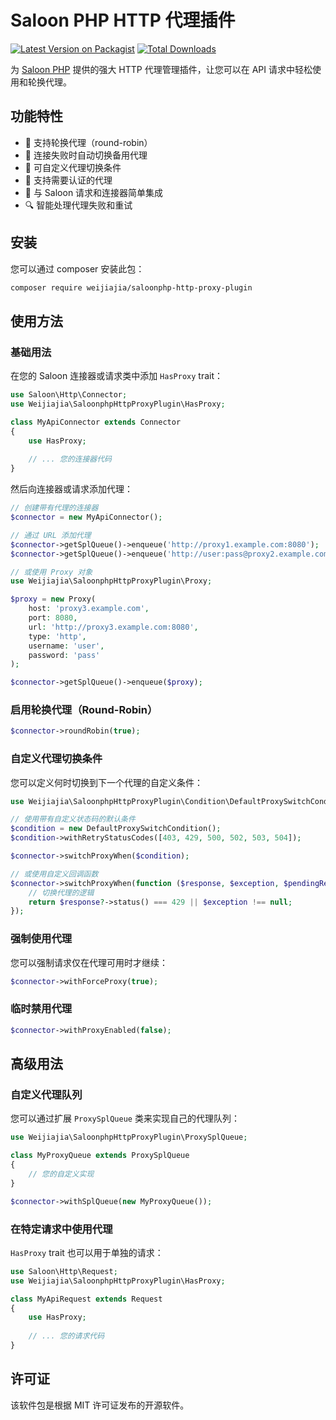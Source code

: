 # Saloon PHP HTTP 代理插件

[![Latest Version on Packagist](https://img.shields.io/packagist/v/weijiajia/saloonphp-http-proxy-plugin.svg)](https://packagist.org/packages/weijiajia/saloonphp-http-proxy-plugin)
[![Total Downloads](https://img.shields.io/packagist/dt/weijiajia/saloonphp-http-proxy-plugin.svg)](https://packagist.org/packages/weijiajia/saloonphp-http-proxy-plugin)

为 [Saloon PHP](https://github.com/saloonphp/saloon) 提供的强大 HTTP 代理管理插件，让您可以在 API 请求中轻松使用和轮换代理。

## 功能特性

- 🔄 支持轮换代理（round-robin）
- 🔌 连接失败时自动切换备用代理
- 🔀 可自定义代理切换条件
- 🔐 支持需要认证的代理
- 🧩 与 Saloon 请求和连接器简单集成
- 🔍 智能处理代理失败和重试

## 安装

您可以通过 composer 安装此包：

```bash
composer require weijiajia/saloonphp-http-proxy-plugin
```

## 使用方法

### 基础用法

在您的 Saloon 连接器或请求类中添加 `HasProxy` trait：

```php
use Saloon\Http\Connector;
use Weijiajia\SaloonphpHttpProxyPlugin\HasProxy;

class MyApiConnector extends Connector
{
    use HasProxy;
    
    // ... 您的连接器代码
}
```

然后向连接器或请求添加代理：

```php
// 创建带有代理的连接器
$connector = new MyApiConnector();

// 通过 URL 添加代理
$connector->getSplQueue()->enqueue('http://proxy1.example.com:8080');
$connector->getSplQueue()->enqueue('http://user:pass@proxy2.example.com:8080');

// 或使用 Proxy 对象
use Weijiajia\SaloonphpHttpProxyPlugin\Proxy;

$proxy = new Proxy(
    host: 'proxy3.example.com',
    port: 8080,
    url: 'http://proxy3.example.com:8080',
    type: 'http',
    username: 'user',
    password: 'pass'
);

$connector->getSplQueue()->enqueue($proxy);
```

### 启用轮换代理（Round-Robin）

```php
$connector->roundRobin(true);
```

### 自定义代理切换条件

您可以定义何时切换到下一个代理的自定义条件：

```php
use Weijiajia\SaloonphpHttpProxyPlugin\Condition\DefaultProxySwitchCondition;

// 使用带有自定义状态码的默认条件
$condition = new DefaultProxySwitchCondition();
$condition->withRetryStatusCodes([403, 429, 500, 502, 503, 504]);

$connector->switchProxyWhen($condition);

// 或使用自定义回调函数
$connector->switchProxyWhen(function ($response, $exception, $pendingRequest) {
    // 切换代理的逻辑
    return $response?->status() === 429 || $exception !== null;
});
```

### 强制使用代理

您可以强制请求仅在代理可用时才继续：

```php
$connector->withForceProxy(true);
```

### 临时禁用代理

```php
$connector->withProxyEnabled(false);
```

## 高级用法

### 自定义代理队列

您可以通过扩展 `ProxySplQueue` 类来实现自己的代理队列：

```php
use Weijiajia\SaloonphpHttpProxyPlugin\ProxySplQueue;

class MyProxyQueue extends ProxySplQueue
{
    // 您的自定义实现
}

$connector->withSplQueue(new MyProxyQueue());
```

### 在特定请求中使用代理

`HasProxy` trait 也可以用于单独的请求：

```php
use Saloon\Http\Request;
use Weijiajia\SaloonphpHttpProxyPlugin\HasProxy;

class MyApiRequest extends Request
{
    use HasProxy;
    
    // ... 您的请求代码
}
```

## 许可证

该软件包是根据 MIT 许可证发布的开源软件。 